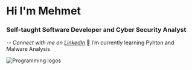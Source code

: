 # Hi I'm Mehmet
### Self-taught Software Developer and Cyber Security Analyst

-- *Connect with me on [LinkedIn]([https://www.linkedin.com/in/mehmetcanaydogan/])*
🌱 I’m currently learning Pyhton and Malware Analysis

![Programming logos](https://raw.githubusercontent.com/jamezmca/learn-to-code/main/assets/logos.png)
